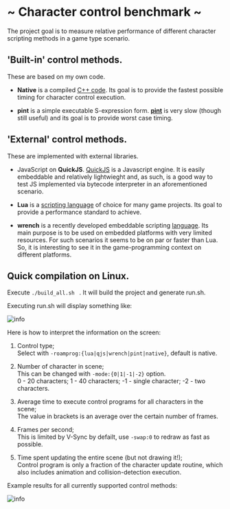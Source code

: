 # ~ Character control benchmark ~

The project goal is to measure relative performance of different character scripting methods in a game type scenario.

## 'Built-in' control methods.

These are based on my own code.

- **Native** is a compiled [C++ code](https://github.com/glebnovodran/roam_bench/blob/main/src/roam_ctrl_native.cpp). Its goal is to provide the fastest possible timing for character control execution.

- **pint** is a simple executable S-expression form. [**pint**](https://github.com/glebnovodran/proto-plop/tree/main/pint) is very slow (though still useful) and its goal is to provide worst case timing.

## 'External' control methods.

These are implemented with external libraries.

- JavaScript on **QuickJS**. [QuickJS](https://github.com/bellard/quickjs/) is a Javascript engine. It is easily embeddable and relatively lightwieght and, as such, is a good way to test JS implemented via bytecode interpreter in an aforementioned scenario.

- **Lua** is a [scripting language](http://www.lua.org/) of choice for many game projects. Its goal to provide a performance standard to achieve.

- **wrench** is a recently developed embeddable scripting [language](https://www.northarc.com/wrench/www/). Its main purpose is to be used on embedded platforms with very limited resources. For such scenarios it seems to be on par or faster than Lua. So, it is interesting to see it in the game-programming context on different platforms.

## Quick compilation on Linux. ##
Execute ```./build_all.sh ``` . It will build the project and generate run.sh.

Executing run.sh will display something like:

![info](https://glebnovodran.github.io/roam/roam_info.jpg)

Here is how to interpret the information on the screen:

1. Control type;
<br>Select with ```-roamprog:{lua|qjs|wrench|pint|native}```, default is native.

2. Number of character in scene;
<br>This can be changed with ```-mode:{0|1|-1|-2}``` option.
<br> 0 - 20 characters; 1 - 40 characters; -1 - single character; -2 - two characters.

3. Average time to execute control programs for all characters in the scene;
<br>The value in brackets is an average over the certain number of frames.

4. Frames per second;
<br>This is limited by V-Sync by defailt, use ```-swap:0``` to redraw as fast as possible.

5. Time spent updating the entire scene (but not drawing it!);
<br>Control program is only a fraction of the character update routine, which also includes animation and collision-detection execution.


Example results for all currently supported control methods:

![info](https://glebnovodran.github.io/roam/roam_all_res.jpg)
